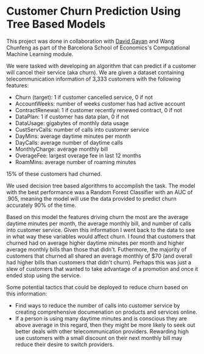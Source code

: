 # Customer Churn Prediction Using Tree Based Models

This project was done in collaboration with [David Gayan](https://www.linkedin.com/in/davidgadyan/) and Wang Chunfeng as part of the Barcelona School of Economics's Computational Machine Learning module. 

We were tasked with developing an algorithm that can predict if a customer will cancel their service (aka churn). We are given a dataset containing telecommunication information of 3,333 customers with the following features:

- Churn (target): 1 if customer cancelled service, 0 if not
- AccountWeeks: number of weeks customer has had active account
- ContractRenewal: 1 if customer recently renewed contract, 0 if not
- DataPlan: 1 if customer has data plan, 0 if not
- DataUsage: gigabytes of monthly data usage
- CustServCalls: number of calls into customer service
- DayMins: average daytime minutes per month
- DayCalls: average number of daytime calls
- MonthlyCharge: average monthly bill
- OverageFee: largest overage fee in last 12 months
- RoamMins: average number of roaming minutes

15% of these customers had churned.

We used decision tree based algorithms to accomplish the task. The model with the best performance was a Random Forest Classifier with an AUC of .905, meaning the model will use the data provided to predict churn accurately 90% of the time. 

Based on this model the features driving churn the most are the average daytime minutes per month, the average monthly bill, and number of calls into customer service. Given this information I went back to the data to see in what way these variables would affect churn. I found that customers that churned had on average higher daytime minutes per month and higher average monthly bills than those that didn't. Futhermore, the majority of customers that churned all shared an average monthly of $70 (and overall had higher bills than customers that didn't churn). Perhaps this was just a slew of customers that wanted to take advantage of a promotion and once it ended stop using the service. 

Some potential tactics that could be deployed to reduce churn based on this information:

- Find ways to reduce the number of calls into customer service by creating comprehensive documenation on products and services online.
- If a person is using many daytime minutes and is conscious they are above average in this regard, then they might be more likely to seek out better deals with other telecommunication providers. Rewarding high use customers with a small discount on their next monthly bill may reduce their desire to switch providers. 


